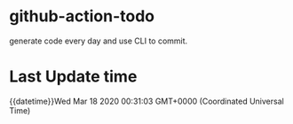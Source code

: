 # github-action-todo
generate code every day and use CLI to commit.

# Last Update time
{{datetime}}Wed Mar 18 2020 00:31:03 GMT+0000 (Coordinated Universal Time)